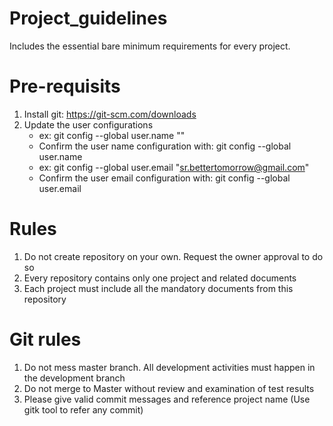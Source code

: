 # Project_guidelines
Includes the essential bare minimum requirements for every project.

# Pre-requisits 
1) Install git: https://git-scm.com/downloads
2) Update the user configurations
	- ex: git config --global user.name "<SR>"
	- Confirm the user name configuration with: git config --global user.name
	- ex: git config --global user.email "<sr.bettertomorrow@gmail.com>"
	- Confirm the user email configuration with: git config --global user.email
	
# Rules
1) Do not create repository on your own. Request the owner approval to do so
2) Every repository contains only one project and related documents
3) Each project must include all the mandatory documents from this repository

# Git rules
1) Do not mess master branch. All development activities must happen in the development branch
2) Do not merge to Master without review and examination of test results
3) Please give valid commit messages and reference project name (Use gitk tool to refer any commit)

